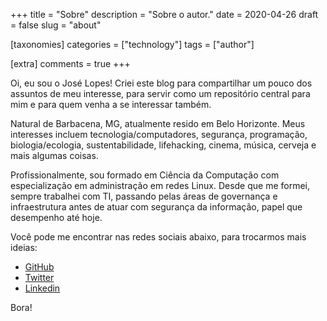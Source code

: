 +++
title = "Sobre"
description = "Sobre o autor."
date = 2020-04-26
draft = false
slug = "about"

[taxonomies]
categories = ["technology"]
tags = ["author"]

[extra]
comments = true
+++

Oi, eu sou o José Lopes!  Criei este blog para compartilhar um pouco dos assuntos de meu interesse, para servir como um repositório central para mim e para quem venha a se interessar também.

Natural de Barbacena, MG, atualmente resido em Belo Horizonte.  Meus interesses incluem tecnologia/computadores, segurança, programação, biologia/ecologia, sustentabilidade, lifehacking, cinema, música, cerveja e mais algumas coisas.

Profissionalmente, sou formado em Ciência da Computação com especialização em administração em redes Linux.  Desde que me formei, sempre trabalhei com TI, passando pelas áreas de governança e infraestrutura antes de atuar com segurança da informação, papel que desempenho até hoje.

Você pode me encontrar nas redes sociais abaixo, para trocarmos mais ideias:

- [GitHub](https://github.com/lopes)
- [Twitter](https://twitter.com/lopesoj)
- [Linkedin](https://www.linkedin.com/in/jlopesjr)

Bora!

